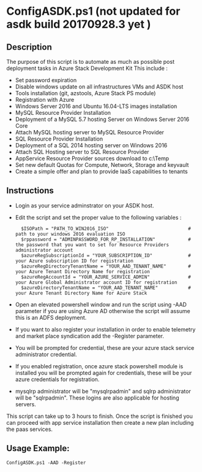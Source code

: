 ConfigASDK.ps1 (not updated for asdk build 20170928.3 yet )
==============
Description
-----------

The purpose of this script is to automate as much as possible post deployment tasks in Azure Stack Development Kit
This include :
* Set password expiration
* Disable windows update on all infrastructures VMs and ASDK host
* Tools installation (git, azstools, Azure Stack PS module)
* Registration with Azure
* Windows Server 2016 and Ubuntu 16.04-LTS images installation
* MySQL Resource Provider Installation
* Deployment of a MySQL 5.7 hosting Server on Windows Server 2016 Core
* Attach MySQL hosting server to MySQL Resource Provider
* SQL Resource Provider Installation
* Deployment of a SQL 2014 hosting server on Windows 2016
* Attach SQL Hosting server to SQL Resource Provider
* AppService Resource Provider sources download to c:\Temp
* Set new default Quotas for Compute, Network, Storage and keyvault
* Create a simple offer and plan to provide IaaS capabilities to tenants

Instructions
------------

* Login as your service adminstrator on your ASDK host.
* Edit the script and set the proper value to the following variables :
	
		$ISOPath = "PATH_TO_WIN2016_ISO"                             # path to your windows 2016 evaluation ISO
		$rppassword = "ADMINPASSWORD_FOR_RP_INSTALLATION"            # the password that you want to set for Resource Providers administrator account
		$azureRegSubscriptionId = "YOUR_SUBSCRIPTION_ID"             # your Azure subscription ID for registration
		$azureRegDirectoryTenantName = "YOUR_AAD_TENANT_NAME"        # your Azure Tenant Directory Name for registration
		$azureRegAccountId = "YOUR_AZURE_SERVICE_ADMIN"              # your Azure Global Administrator account ID for registration
		$azureDirectoryTenantName = "YOUR_AAD_TENANT_NAME"           # your Azure Tenant Directory Name for Azure Stack 
	
* Open an elevated powershell window and run the script using -AAD parameter if you are using Azure AD otherwise the script will assume this is an ADFS deployment. 
* If you want to also register your installation in order to enable telemetry and market place syndication add the -Register parameter.
* You will be prompted for credential, these are your azure stack service administrator credential.
* If you enabled registration, once azure stack powershell module is installed you will be prompted again for credentials, these will be your azure credentials for registration.
* mysqlrp administrator will be "mysqlrpadmin" and sqlrp administrator will be "sqlrpadmin". These logins are also applicable for hosting servers.
	
This script can take up to 3 hours to finish.
Once the script is finished you can proceed with app service installation then create a new plan including the paas services.
	
Usage Example:
-------------

	ConfigASDK.ps1 -AAD -Register